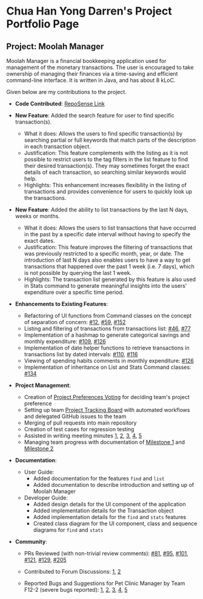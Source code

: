 # Chua Han Yong Darren's Project Portfolio Page

## Project: Moolah Manager

Moolah Manager is a financial bookkeeping application used for management of the monetary transactions.
The user is encouraged to take ownership of managing their finances via a time-saving and efficient command-line interface.
It is written in Java, and has about 8 kLoC.

Given below are my contributions to the project.

* **Code Contributed**: [RepoSense Link](https://nus-cs2113-ay2223s1.github.io/tp-dashboard/?search=chydarren&breakdown=true)


* **New Feature**: Added the search feature for user to find specific transaction(s).
    * What it does: Allows the users to find specific transaction(s) by searching partial or full keywords that match
      parts of the description in each transaction object.
    * Justification: This feature complements with the listing as it is not possible to restrict users to
      the tag filters in the list feature to find their desired transaction(s). They may sometimes forget the exact 
      details of each transaction, so searching similar keywords would help. 
    * Highlights: This enhancement increases flexibility in the listing of transactions and provides convenience for users
      to quickly look up the transactions.


* **New Feature**: Added the ability to list transactions by the last N days, weeks or months.
    * What it does: Allows the users to list transactions that have occurred in the past by a specific date interval
      without having to specify the exact dates.
    * Justification: This feature improves the filtering of transactions that was previously restricted to a specific
      month, year, or date. The introduction of last N days also enables users to have a way to get transactions
      that happened over the past 1 week (i.e. 7 days), which is not possible by querying the last 1 week.
    * Highlights: The transaction list generated by this feature is also used in Stats command to generate meaningful 
      insights into the users' expenditure over a specific time period.


* **Enhancements to Existing Features**:
    * Refactoring of UI functions from Command classes on the concept of separation of concern:
      [\#12](https://github.com/AY2223S1-CS2113-W12-2/tp/pull/12), 
      [\#59](https://github.com/AY2223S1-CS2113-W12-2/tp/pull/59),
      [\#152](https://github.com/AY2223S1-CS2113-W12-2/tp/pull/152)
    * Listing and filtering of transactions from transactions list: 
      [\#46](https://github.com/AY2223S1-CS2113-W12-2/tp/pull/46),
      [\#77](https://github.com/AY2223S1-CS2113-W12-2/tp/pull/77)
    * Implementation of a hashmap to generate categorical savings and monthly expenditure: 
      [\#109](https://github.com/AY2223S1-CS2113-W12-2/tp/pull/109), 
      [\#126](https://github.com/AY2223S1-CS2113-W12-2/tp/pull/126)
    * Implementation of date helper functions to retrieve transactions in transactions list by dated intervals: 
      [\#110](https://github.com/AY2223S1-CS2113-W12-2/tp/pull/110), 
      [\#116](https://github.com/AY2223S1-CS2113-W12-2/tp/pull/116)
    * Viewing of spending habits comments in monthly expenditure: 
      [\#126](https://github.com/AY2223S1-CS2113-W12-2/tp/pull/126)
    * Implementation of inheritance on List and Stats Command classes: 
      [\#134](https://github.com/AY2223S1-CS2113-W12-2/tp/pull/134/files)


* **Project Management**:
    * Creation of [Project Preferences Voting](https://docs.google.com/spreadsheets/d/1st6DdgfNf1fe1S82My9xsrTYkYPc5AG3SxPX6z3i5Mg/edit?usp=sharing) 
      for deciding team's project preference
    * Setting up team [Project Tracking Board](https://github.com/orgs/AY2223S1-CS2113-W12-2/projects/1) with automated 
      workflows and delegated GitHub issues to the team
    * Merging of pull requests into main repository
    * Creation of test cases for regression testing
    * Assisted in writing meeting minutes
      [1](https://docs.google.com/document/d/18zvFOPEew3ibDTlziH2LDhJD3XdkgpoRG-NV6DUVzgk/edit?usp=sharing),
      [2](https://docs.google.com/document/d/1BTy0oOmE4DH9Rnh0785crjeH-Cb6xhZu-WzwdBFXYZg/edit?usp=sharing),
      [3](https://docs.google.com/document/d/1YD_K-qJWD71bubg9NmO2Fk8da-m2jHnCxVfmOH-D1-o/edit?usp=sharing),
      [4](https://docs.google.com/document/d/16B4PsU8XksoOgPL4_LH8KSqvOimmlXA7SmXdmdsaLXs/edit?usp=sharing),
      [5](https://docs.google.com/document/d/1AJXFNDYvx4OPPSjxEO8yk8ahnYf_ddSTyPUaruKqVa4/edit?usp=sharing)
    * Managing team progress with documentation of 
      [Milestone 1](https://docs.google.com/document/d/19t5Z2X3QGzFonTvqmFf8TvTxZFnufEQu_LSN97hHJaM/edit) and 
      [Milestone 2](https://docs.google.com/document/d/1LB7Vw1-am2sZEjGfl8uZidBJsoFOswOVMnG4L7KwwdE/edit)


* **Documentation**: 
    * User Guide:
        * Added documentation for the features `find` and `list`
        * Added documentation to describe introduction and setting up of Moolah Manager
    * Developer Guide:
        * Added design details for the UI component of the application
        * Added implementation details for the Transaction object
        * Added implementation details for the `find` and `stats` features
        * Created class diagram for the UI component, class and sequence diagrams for `find` and `stats`


* **Community**:
    * PRs Reviewed (with non-trivial review comments): 
      [\#81](https://github.com/AY2223S1-CS2113-W12-2/tp/pull/81), 
      [\#95](https://github.com/AY2223S1-CS2113-W12-2/tp/pull/95),
      [\#101](https://github.com/AY2223S1-CS2113-W12-2/tp/pull/101),
      [\#121](https://github.com/AY2223S1-CS2113-W12-2/tp/pull/121),
      [\#129](https://github.com/AY2223S1-CS2113-W12-2/tp/pull/129),
      [\#205](https://github.com/AY2223S1-CS2113-W12-2/tp/pull/205)
  
    * Contributed to Forum Discussions: 
      [1](https://github.com/nus-cs2113-AY2223S1/forum/issues/6#issuecomment-1219989835),
      [2](https://github.com/nus-cs2113-AY2223S1/forum/issues/7#issuecomment-1231422849)

    * Reported Bugs and Suggestions for Pet Clinic Manager by Team F12-2 (severe bugs reported):
      [1](https://github.com/chydarren/ped/issues/2), [2](https://github.com/chydarren/ped/issues/3),
      [3](https://github.com/chydarren/ped/issues/10), [4](https://github.com/chydarren/ped/issues/16),
      [5](https://github.com/chydarren/ped/issues/17)
      